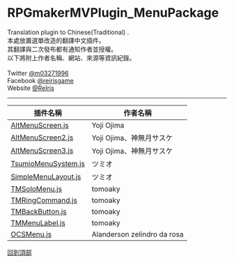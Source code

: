 # RPGmakerMVPlugin_MenuPackage
Translation plugin to Chinese(Traditional) .<br>
本處放置選單改造的翻譯中文插件。<br>
其翻譯與二次發布都有通知作者並授權。<br>
以下將附上作者名稱、網站、來源等資訊紀錄。<br>
<br>
Twitter [@m03271996](https://twitter.com/m03271996)<br>
Facebook [@reirisgame](https://www.facebook.com/reirisgame/)<br>
Website [@ReIris](https://m03271996.wixsite.com/reirisgame)<br>
* * *
| 插件名稱               |      作者名稱         |
| --------------------- | --------------------- |
| [AltMenuScreen.js](https://github.com/mr099985/RPGmakerMVPlugin_MenuPackage/blob/master/AltMenuScreen.js)  | Yoji Ojima |
| [AltMenuScreen2.js](https://github.com/mr099985/RPGmakerMVPlugin_MenuPackage/blob/master/AltMenuScreen2.js) |Yoji Ojima、神無月サスケ|
| [AltMenuScreen3.js](https://github.com/mr099985/RPGmakerMVPlugin_MenuPackage/blob/master/AltMenuScreen3.js) |Yoji Ojima、神無月サスケ|
| [TsumioMenuSystem.js](https://github.com/mr099985/RPGmakerMVPlugin_MenuPackage/blob/master/TsumioMenuSystem.js) |ツミオ|
| [SimpleMenuLayout.js](https://github.com/mr099985/RPGmakerMVPlugin_MenuPackage/blob/master/SimpleMenuLayout.js) |ツミオ|
| [TMSoloMenu.js](https://github.com/mr099985/RPGmakerMVPlugin_MenuPackage/blob/master/TMSoloMenu.js) |tomoaky|
| [TMRingCommand.js](https://github.com/mr099985/RPGmakerMVPlugin_MenuPackage/blob/master/TMRingCommand.js) |tomoaky|
| [TMBackButton.js](https://github.com/mr099985/RPGmakerMVPlugin_MenuPackage/blob/master/TMBackButton.js) |tomoaky|
| [TMMenuLabel.js](https://github.com/mr099985/RPGmakerMVPlugin_MenuPackage/blob/master/TMMenuLabel.js) |tomoaky|
| [OCSMenu.js](https://github.com/mr099985/RPGmakerMVPlugin_MenuPackage/blob/master/OCSMenu.js) |Alanderson zelindro da rosa|

[回到頂部](#readme)
